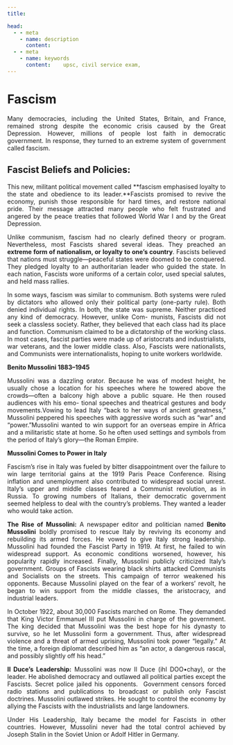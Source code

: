 ```yaml
---
title:

head:
  - - meta
    - name: description
      content: 
  - - meta
    - name: keywords
      content:    upsc, civil service exam,
---
```


<div style="text-align: justify">
<div class="  font-serif    text-base  font-normal tracking-wide">

# Fascism

Many democracies, including the United States, Britain, and France, remained strong despite the economic crisis caused by the Great Depression. However, millions of people lost faith in democratic government. In response, they turned to an extreme system of government called fascism.

## **Fascist Beliefs and Policies:**

This new, militant political movement called **fascism emphasised loyalty to the state and obedience to its leader.**Fascists promised to revive the economy, punish those responsible for hard times, and restore national pride. Their message attracted many people who felt frustrated and angered by the peace treaties that followed World War I and by the Great Depression.

Unlike communism, fascism had no clearly defined theory or program. Nevertheless, most Fascists shared several ideas. They preached an **extreme form of nationalism, or loyalty to one’s country**. Fascists believed that nations must struggle—peaceful states were doomed to be conquered. They pledged loyalty to an authoritarian leader who guided the state. In each nation, Fascists wore uniforms of a certain color, used special salutes, and held mass rallies.

In some ways, fascism was similar to communism. Both systems were ruled by dictators who allowed only their political party (one-party rule). Both denied individual rights. In both, the state was supreme. Neither practiced any kind of democracy. However, unlike Com- munists, Fascists did not seek a classless society. Rather, they believed that each class had its place and function. Communism claimed to be a dictatorship of the working class. In most cases, fascist parties were made up of aristocrats and industrialists, war veterans, and the lower middle class. Also, Fascists were nationalists, and Communists were internationalists, hoping to unite workers worldwide.

**Benito Mussolini 1883–1945**

Mussolini was a dazzling orator. Because he was of modest height, he usually chose a location for his speeches where he towered above the crowds—often a balcony high above a public square. He then roused audiences with his emo- tional speeches and theatrical gestures and body movements.Vowing to lead Italy “back to her ways of ancient greatness,” Mussolini peppered his speeches with aggressive words such as “war” and “power.”Mussolini wanted to win support for an overseas empire in Africa and a militaristic state at home. So he often used settings and symbols from the period of Italy’s glory—the Roman Empire.

**Mussolini Comes to Power in Italy**

Fascism’s rise in Italy was fueled by bitter disappointment over the failure to win large territorial gains at the 1919 Paris Peace Conference. Rising inflation and unemployment also contributed to widespread social unrest. Italy’s upper and middle classes feared a Communist revolution, as in Russia. To growing numbers of Italians, their democratic government seemed helpless to deal with the country’s problems. They wanted a leader who would take action.

**The Rise of Mussolini:** A newspaper editor and politician named **Benito Mussolini** boldly promised to rescue Italy by reviving its economy and rebuilding its armed forces. He vowed to give Italy strong leadership. Mussolini had founded the Fascist Party in 1919. At first, he failed to win widespread support. As economic conditions worsened, however, his popularity rapidly increased. Finally, Mussolini publicly criticized Italy’s government. Groups of Fascists wearing black shirts attacked Communists and Socialists on the streets. This campaign of terror weakened his opponents. Because Mussolini played on the fear of a workers’ revolt, he began to win support from the middle classes, the aristocracy, and industrial leaders.

In October 1922, about 30,000 Fascists marched on Rome. They demanded that King Victor Emmanuel III put Mussolini in charge of the government. The king decided that Mussolini was the best hope for his dynasty to survive, so he let Mussolini form a government. Thus, after widespread violence and a threat of armed uprising, Mussolini took power “legally.” At the time, a foreign diplomat described him as “an actor, a dangerous rascal, and possibly slightly off his head.”

**Il Duce’s Leadership:** Mussolini was now Il Duce (ihl DOO•chay), or the leader. He abolished democracy and outlawed all political parties except the Fascists. Secret police jailed his opponents.  Government censors forced radio stations and publications to broadcast or publish only Fascist doctrines. Mussolini outlawed strikes. He sought to control the economy by allying the Fascists with the industrialists and large landowners.

Under His Leadership, Italy became the model for Fascists in other countries. However, Mussolini never had the total control achieved by Joseph Stalin in the Soviet Union or Adolf Hitler in Germany.

</div>
</div>
